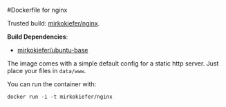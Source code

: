 #Dockerfile for nginx

Trusted build: [mirkokiefer/nginx](https://index.docker.io/u/mirkokiefer/nginx/).

**Build Dependencies**:
- [mirkokiefer/ubuntu-base](https://github.com/mirkokiefer/ubuntu-base)

The image comes with a simple default config for a static http server.
Just place your files in `data/www`.

You can run the container with:

```
docker run -i -t mirkokiefer/nginx
```
